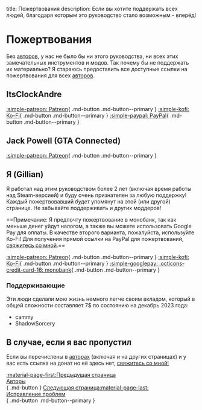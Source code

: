 title: Пожертвования
description: Если вы хотите поддержать всех людей, благодаря которым это руководство стало возможным - вперёд!

# Пожертвования

Без [авторов](credits.md), у нас не было бы ни этого руководства, ни всех этих замечательных инструментов и модов. Так почему бы не поддержать их материально? Я стараюсь предоставить все доступные ссылки на пожертвования для всех [авторов](credits.md).

## ItsClockAndre
[:simple-patreon: Patreon](https://www.patreon.com/itsclonkandre?fan_landing=true){ .md-button .md-button--primary } [:simple-kofi: Ko-Fi](https://ko-fi.com/itsclonkandre){ .md-button .md-button--primary } [:simple-paypal: PayPal](https://www.paypal.com/paypalme/ItsClonkAndre){ .md-button .md-button--primary }

## Jack Powell (GTA Connected)
[:simple-patreon: Patreon](https://www.patreon.com/jack9267){ .md-button .md-button--primary }

## Я (Gillian)
Я работал над этим руководством более 2 лет (включая время работы над Steam-версией) и буду очень признателен за любую поддержку! Каждый пожертвовавший *будет* упомянут на этой (или другой) странице. Не забывайте поддерживать и других моддеров!

==Примечание: Я предпочту пожертвование в монобанк, так как меньше денег уйдут налогом, а также вы можете использовать Google Pay для оплаты. В качестве второго варианта, пожалуйста, используйте Ko-Fi! Для получения прямой ссылки на PayPal для пожертвований, [свяжитесь со мной](contact-me.md).==

[:simple-patreon: Patreon](https://www.patreon.com/gillianmc){ .md-button .md-button--primary } [:simple-kofi: Ko-Fi](https://ko-fi.com/gillianmc){ .md-button .md-button--primary } [:simple-googlepay: :octicons-credit-card-16: monobank](https://send.monobank.ua/jar/3cJx2rhdw2){ .md-button .md-button--primary }

### Поддерживающие
Эти люди сделали мою жизнь немного легче своим вкладом, который в общей сложности составляет 7$ по состоянию на декабрь 2023 года:

- cammy
- ShadowSorcery

## В случае, если я вас пропустил
Если вы перечислены в [авторах](credits.md) (включая и на других страницах) и у вас есть ссылка на донат но её здесь нет, [свяжитесь со мной!](contact-me.md)

[:material-page-first:Предыдущая страница <br>Авторы</br>](credits.md){ .md-button } [Следующая страница:material-page-last: <br>Исправление проблем</br>](troubleshooting.md){ .md-button .md-button--primary }